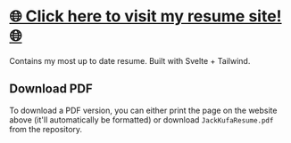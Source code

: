 # [🌐 Click here to visit my resume site! 🌐](https://resume.kufa.io)
Contains my most up to date resume. Built with Svelte + Tailwind.

## Download PDF
To download a PDF version, you can either print the page on the website above (it'll automatically be formatted) or download `JackKufaResume.pdf` from the repository.
